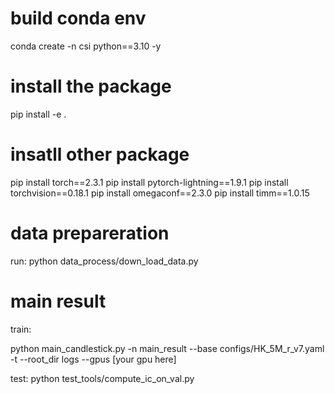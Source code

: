 # build conda env
conda create -n csi python==3.10 -y

# install the package
pip install -e .

# insatll other package

pip install torch==2.3.1
pip install pytorch-lightning==1.9.1
pip install torchvision==0.18.1
pip install omegaconf==2.3.0
pip install timm==1.0.15

# data prepareration
run: python data_process/down_load_data.py

# main result

train:

python main_candlestick.py -n main_result --base configs/HK_5M_r_v7.yaml -t --root_dir logs --gpus [your gpu here]

test:
python test_tools/compute_ic_on_val.py
